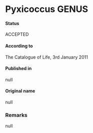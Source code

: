 # Pyxicoccus GENUS

#### Status
ACCEPTED

#### According to
The Catalogue of Life, 3rd January 2011

#### Published in
null

#### Original name
null

### Remarks
null